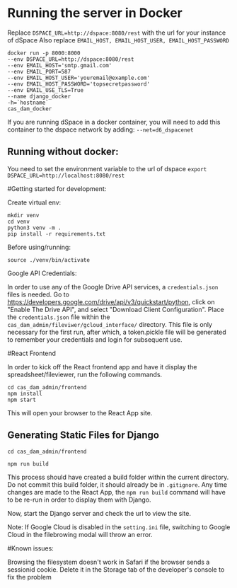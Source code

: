 # Running the server in Docker
Replace `DSPACE_URL=http://dspace:8080/rest` with the url for your instance of dSpace
Also replace `EMAIL_HOST, EMAIL_HOST_USER, EMAIL_HOST_PASSWORD`
```
docker run -p 8000:8000 
--env DSPACE_URL=http://dspace:8080/rest 
--env EMAIL_HOST='smtp.gmail.com'
--env EMAIL_PORT=587
--env EMAIL_HOST_USER='youremail@example.com'
--env EMAIL_HOST_PASSWORD='topsecretpassword'
--env EMAIL_USE_TLS=True
--name django_docker 
-h=`hostname`
cas_dam_docker
```

If you are running dSpace in a docker container, you will need to add this container to the dspace network by adding: 
`--net=d6_dspacenet`

## Running without docker:
You need to set the environment variable to the url of dspace
`export DSPACE_URL=http://localhost:8080/rest`

#Getting started for development:

Create virtual env:

```
mkdir venv
cd venv
python3 venv -m .
pip install -r requirements.txt
```

Before using/running:

`source ./venv/bin/activate`

Google API Credentials:

In order to use any of the Google Drive API services, a `credentials.json` files is needed.
Go to https://developers.google.com/drive/api/v3/quickstart/python, click on "Enable The Drive API", and select "Download Client Configuration".
Place the `credentials.json` file within the `cas_dam_admin/fileviwer/gcloud_interface/` directory.
This file is only necessary for the first run, after which, a token.pickle file will be generated to remember your credentials and login for subsequent use. 


#React Frontend

In order to kick off the React frontend app and have it display the spreadsheet/fileviewer, run the following commands. 
 
```
cd cas_dam_admin/frontend
npm install
npm start
```

This will open your browser to the React App site.

## Generating Static Files for Django

`cd cas_dam_admin/frontend`

`npm run build`

This process should have created a build folder within the current directory. 
Do not commit this build folder, it should already be in `.gitignore`. Any time changes are made 
to the React App, the `npm run build` command will have to be re-run in order to display them with Django. 

Now, start the Django server and check the url to view the site.

Note: If Google Cloud is disabled in the `setting.ini` file, switching to Google Cloud in the filebrowing modal will throw an error. 

#Known issues:

Browsing the filesystem doesn't work in Safari if the browser sends a sessionid cookie. Delete it in the Storage tab of
the developer's console to fix the problem
